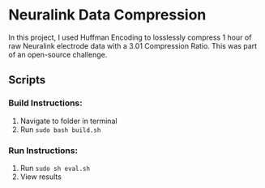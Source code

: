 # Neuralink Data Compression
In this project, I used Huffman Encoding to losslessly compress 1 hour of raw Neuralink electrode data with a 3.01 Compression Ratio. This was part of an open-source challenge.

## Scripts

### Build Instructions:
1. Navigate to folder in terminal
2. Run `sudo bash build.sh`

### Run Instructions:
1. Run `sudo sh eval.sh`
2. View results
